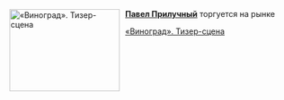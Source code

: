 <!--2025-06-21 11:00:55-->
<div class="yb">
  <div class="rss kino_kino"><a href="https://www.kino-teatr.ru/video/50522/" title="«Виноград». Тизер-сцена"><img src="https://www.kino-teatr.ru/video/2/2/50522/poster.jpg" width="196" height="147" align="left" hspace="5" style="margin: 0px 10px 0px 5px" alt="«Виноград». Тизер-сцена"/></a><a href=https://www.kino-teatr.ru/kino/acter/m/ros/25911/bio/ target=_blank><strong>Павел Прилучный</strong></a> торгуется на рынке <p class="titl"><a href="https://www.kino-teatr.ru/video/50522/">«Виноград». Тизер-сцена</a></p></div>
</div>
